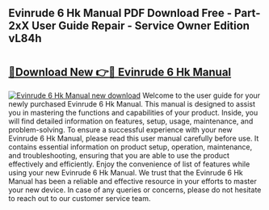 ## Evinrude 6 Hk Manual PDF Download Free - Part-2xX User Guide Repair - Service Owner Edition vL84h

# <h2><a href="http://bc74990.oget.top/?id=Evinrude+6+Hk+Manual">🔗Download New 👉🔴 Evinrude 6 Hk Manual</a></h2>

[![Evinrude 6 Hk Manual new download](https://i.imgur.com/5g1atiW.png)](http://bc74990.oget.top/?id=Evinrude+6+Hk+Manual)
Welcome to the user guide for your newly purchased Evinrude 6 Hk Manual. This manual is designed to assist you in mastering the functions and capabilities of your product. Inside, you will find detailed information on features, setup, usage, maintenance, and problem-solving. To ensure a successful experience with your new Evinrude 6 Hk Manual, please read this user manual carefully before use. It contains essential information on product setup, operation, maintenance, and troubleshooting, ensuring that you are able to use the product effectively and efficiently. Enjoy the convenience of list of features while using your new Evinrude 6 Hk Manual. We trust that the Evinrude 6 Hk Manual has been a reliable and effective resource in your efforts to master your new device. In case of any queries or concerns, please do not hesitate to reach out to our customer service team.
